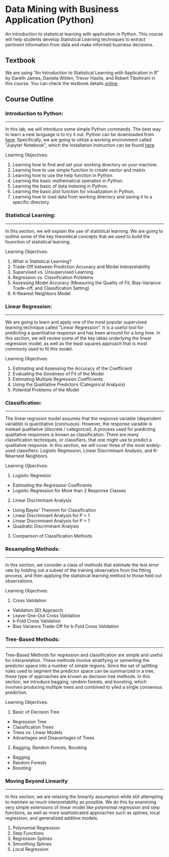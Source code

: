 # Data Mining with Business Application (Python)
An introduction to statistical learning with application in Python.  This course will help students develop Statistical Learning techniques to extract pertinent information from data and make informed business decisions.

## Textbook
We are using "An Introduction to Statistical Learning with Application in R" by Gareth James, Daniela Witten, Trevor Hastie, and Robert Tibshirani in this course.  You can check the textbook details [online](http://faculty.marshall.usc.edu/gareth-james/).

## Course Outline
### Introduction to Python:
---
In this lab, we will introduce some simple Python commands.  The best way to learn a new language is to try it out.  Python can be downloaded from [here](https://www.python.org/downloads/).  Specifically, we are going to utilize a working environment called "Jupyter Notebook", which the installation instruction can be found [here](https://jupyter.org/install)

Learning Objectives:
1. Learning how to find and set your working directory on your machine.
2. Learning how to use simple function to create vector and matrix
3. Leanring how to use the help function in Python.
4. Learning the basic mathematical operation in Python.
5. Learning the basic of data indexing in Python.
6. Learning the basic plot function for visualization in Python.
7. Learning how to load data from working directory and saving it to a specific directory.


### Statistical Learning:
---
In this section, we will explain the use of statistical learning.  We are going to outline some of the key theoretical concepts that we used to build the founction of statistical learning.

Learning Objectives:
1. What is Statistical Learning?
2. Trade-Off between Prediction Accuracy and Model Interpretability
3. Supervised vs. Unsupervised Learning
4. Regression vs. Classification Problems
5. Assessing Model Accuracy (Measuring the Quality of Fit, Bias-Variance Trade-off, and Classification Setting)
6. K-Nearest Neighbors Model

### Linear Regression:
---
We are going to learn and apply one of the most popular supervised learning technique called "Linear Regression".  It is a useful tool for predicting a quantitative response and has been arround for a long time.  In this section, we will review some of the key ideas underlying the linear regression model, as well as the least squares approach that is most commonly used to fit this model.

Learning Objectives:
1. Estimating and Assessing the Accuracy of the Coefficient
2. Evaluating the Goodness of Fit of the Model
3. Estimating Multiple Regression Coefficients
4. Using the Qualitative Predictors (Categorical Analysis)
5. Potential Problems of the Model

### Classification:
---
The linear regrssion model assumes that the response variable (dependent variable) is quantitative (coninuous).  However, the response varaible is instead qualitative (discrete / categorical).  A process used for predicting qualitative responses is known as classification.  There are many classification techniques, or classifiers, that one might use to predict a qualitative response.  In this section, we will cover three of the most widely-used classifiers: Logistic Regression, Linear Discriminant Analysis, and K-Nearnest Neighbors.

Learning Ojbectives:
1. Logistic Regresion
- Estimating the Regression Coefficents
- Logistic Regression for More than 2 Response Classes
2. Linear Discriminant Analysis
- Using Bayes' Theorem for Classification
- Linear Discriminant Analysis for P = 1
- Linear Discriminant Analysis for P > 1
- Quadratic Discriminant Analysis
3. Comparison of Classification Methods

### Resampling Methods:
---
In this section, we consider a class of methods that estimate the test error rate by holding out a subset of the training observatios from the fitting process, and then applying the statistical learning method to those held out observations.

Learning Objectives:
1. Cross Validation
- Validation SEt Appraoch
- Leave-One-Out Cross Validation
- k-Fold Cross Validation
- Bias Variance Trade-Off for k-Fold Cross Validation

### Tree-Based Methods:
---
Tree-Based Methods for regression and classification are simple and useful for interpretation.  These methods involve stratifying or sementing the predictor space into a number of simple regions.  Since the set of splitting rules used to segment the predictor space can be summarized in a tree, these type of approaches are known as decision tree methods.  In this section, we introduce bagging, random forests, and boosting, which involves producing multiple trees and combined to yiled a single consensus prediction.

Learning Objectives:
1. Basic of Decision Tree
- Regression Tree
- Classification Trees
- Trees vs. Linear Models
- Advantages and Disavantages of Trees
2. Bagging, Random Forests, Boosting
- Bagging
- Random Forests
- Boosting

### Moving Beyond Linearity
---
In this section, we are relaxing the linearity assumption while still attempting to maintain as much interpretability as possible.  We do this by examining very simple extensions of linear model like polynomial regression and step functions, as well as more sophisticated approaches such as splines, local regression, and generalized additive models.
1. Polynomial Regression
2. Step Functions
3. Regression Splines
4. Smoothing Splines
5. Local Regression
